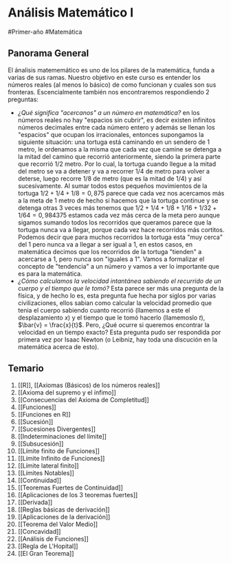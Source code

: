 # Análisis Matemático I
#Primer-año #Matemática 

## Panorama General
El ánalisis matememático es uno de los pilares de la matemática, funda a varias de sus ramas. Nuestro objetivo en este curso es entender los números reales (al menos lo básico) de como funcionan y cuales son sus fronteras. Escencialmente también nos encontraremos respondiendo 2 preguntas: 
- _¿Qué significa "acercanos" a un número en matemática?_ en los números reales no hay "espacios sin cubrir", es decir existen infinitos números decimales entre cada número entero y además se llenan los "espacios" que ocupan los irracionales, entonces supongamos la siguiente situación: una tortuga está caminando en un sendero de 1 metro, le ordenamos a la misma que cada vez que camine se detenga a la mitad del camino que recorrió anteriormente, siendo la primera parte que recorrió 1/2 metro. Por lo cual, la tortuga cuando llegue a la mitad del metro se va a detener y va a recorrer 1/4 de metro para volver a deterse, luego recorre 1/8 de metro (que es la mitad de 1/4) y así sucesivamente. Al sumar todos estos pequeños movimientos de la tortuga $1/2 + 1/4 + 1/8 = 0,875$ parece que cada vez nos acercamos más a la meta de 1 metro de hecho si hacemos que la tortuga continue y se detenga otras 3 veces más tenemos que $1/2 + 1/4 + 1/8 + 1/16 + 1/32 + 1/64 = 0,984375$ estamos cada vez más cerca de la meta pero aunque sigamos sumando todos los recorridos que queramos parece que la tortuga nunca va a llegar, porque cada vez hace recorridos más cortitos. Podemos decir que para muchos recorridos la tortuga esta "muy cerca" del 1 pero nunca va a llegar a ser igual a 1, en estos casos, en matemática decimos que los recorridos de la tortuga "tienden" a acercarse a 1, pero nunca son "iguales a 1". Vamos a formalizar el concepto de "tendencia" a un número y vamos a ver lo importante que es para la matemática.
- _¿Cómo calculamos la velocidad intantánea sabiendo el recurrido de un cuerpo y el tiempo que le tomó?_ Esta parece ser más una pregunta de la física, y de hecho lo es, esta pregunta fue hecha por siglos por varias civilizaciones, ellos sabian como calcular la velocidad promedio que tenia el cuerpo sabiendo cuanto recorrió  (llamemos a este el desplazamiento $x$) y el tiempo que le tomó hacerlo (llamemoslo $t$), $\bar{v} = \frac{x}{t}$. Pero, ¿Qué ocurre si queremos encontrar la velocidad en un tiempo exacto? Esta pregunta pudo ser respondida por primera vez por Isaac Newton (o Leibniz, hay toda una discución en la matemática acerca de esto).

 ## Temario
 1. [[R]], [[Axiomas (Básicos) de los números reales]]
 2. [[Axioma del supremo y el ínfimo]]
 3. [[Consecuencias del Axioma de Completitud]]
 4. [[Funciones]]
 5. [[Funciones en R]]
 6. [[Sucesión]]
 9. [[Sucesiones Divergentes]]
 10. [[Indeterminaciones del límite]]
 11. [[Subsucesión]]
 12. [[Límite finito de Funciones]]
 13. [[Límite Infinito de Funciones]]
 14. [[Límite lateral finito]]
 15. [[Límites Notables]]
 16. [[Continuidad]]
 17. [[Teoremas Fuertes de Continuidad]]
 18. [[Aplicaciones de los 3 teoremas fuertes]]
 19. [[Derivada]]
 20. [[Reglas básicas de derivación]]
 21. [[Aplicaciones de la derivación]]
 22. [[Teorema del Valor Medio]]
 24. [[Concavidad]]
 25. [[Análisis de Funciones]]
 26. [[Regla de L'Hopital]]
 27. [[El Gran Teorema]]
 